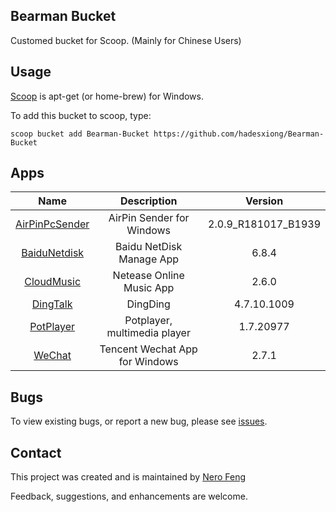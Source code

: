## Bearman Bucket

Customed bucket for Scoop. (Mainly for Chinese Users)

## Usage

[Scoop](<https://scoop.sh/>) is apt-get (or home-brew) for Windows.

To add this bucket to scoop, type:

```
scoop bucket add Bearman-Bucket https://github.com/hadesxiong/Bearman-Bucket
```

## Apps

|                        Name                         |             Description              |       Version       |
| :-------------------------------------------------: | :----------------------------------: | :-----------------: |
| [AirPinPcSender](http://www.waxrain.com/index.html) |      AirPin Sender for Windows       | 2.0.9_R181017_B1939 |
|   [BaiduNetdisk](https://pan.baidu.com/download)    |       Baidu NetDisk Manage App       |        6.8.4        |
|        [CloudMusic](https://music.163.com/#)        |       Netease Online Music App       |        2.6.0        |
|        [DingTalk](https://www.dingtalk.com/)        |               DingDing               |     4.7.10.1009      |
|      [PotPlayer](https://potplayer.daum.net/)       |     Potplayer, multimedia player     |      1.7.20977      |
|         [WeChat](https://pc.weixin.qq.com/)         |    Tencent Wechat App for Windows    |        2.7.1        |

## Bugs

To view existing bugs, or report a new bug, please see [issues](<https://github.com/hadesxiong/Bearman-Bucket/issues>).

## Contact

This project was created and is maintained by [Nero Feng](<https://mail.google.com/mail/u/0/?view=cm&fs=1&tf=1&source=mailto&to=fengshixiong890614@gmail.com>)

Feedback, suggestions, and enhancements are welcome.
